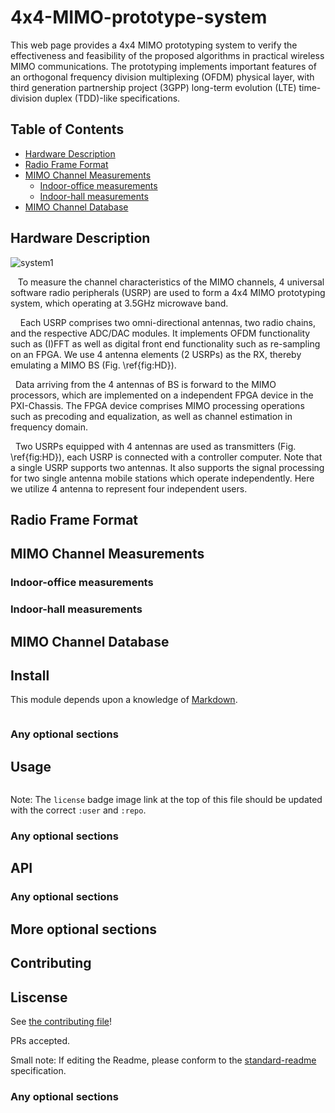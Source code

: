 # 4x4-MIMO-prototype-system
  This web page provides a 4x4 MIMO prototyping system to verify the effectiveness and feasibility of the proposed algorithms in practical wireless MIMO communications. 
The prototyping implements important features of an orthogonal frequency division multiplexing (OFDM) physical layer, with third generation partnership project (3GPP) long-term evolution (LTE) time-division duplex (TDD)-like specifications.

## Table of Contents

- [Hardware Description](#hardware-description)
- [Radio Frame Format](#radio-frame-format)
- [MIMO Channel Measurements](#mimo-channel-measurements)
  - [Indoor-office measurements](#indoor-office-measurements)
  - [Indoor-hall measurements](#indoor-hall-measurements)
- [MIMO Channel Database](#mimo-channel-database)


## Hardware Description


![system1](https://user-images.githubusercontent.com/48883247/146186261-12aa8764-4b44-4f1f-979b-86800d063075.jpeg)

&nbsp;&nbsp; To measure the channel characteristics of the MIMO channels,  4 universal software radio peripherals (USRP) are used to form a 4x4 MIMO prototyping system, which operating at 3.5GHz microwave band.  

&nbsp;&nbsp;&nbsp;&nbsp;Each USRP comprises two omni-directional antennas, two radio chains, and the respective ADC/DAC modules. It implements OFDM functionality such as (I)FFT  as well as digital front end functionality such as re-sampling on an FPGA. We use 4 antenna elements (2 USRPs) as the RX, thereby emulating a MIMO BS (Fig. \ref{fig:HD}).  

&nbsp;&nbsp;Data arriving from the 4 antennas of BS is forward to the MIMO processors, which are implemented on a independent FPGA device in the PXI-Chassis. The FPGA device comprises MIMO processing operations such as precoding and equalization, as well as channel estimation in frequency domain. 

&nbsp;&nbsp;Two USRPs equipped with 4 antennas are used as transmitters (Fig. \ref{fig:HD}), each USRP is connected with a controller computer. Note that a single USRP supports two antennas. It also supports the signal processing for two single antenna mobile stations which operate independently. Here we utilize 4  antenna to represent four independent users.


## Radio Frame Format

## MIMO Channel Measurements

### Indoor-office measurements

### Indoor-hall measurements

## MIMO Channel Database

## Install

This module depends upon a knowledge of [Markdown]().

```
```

### Any optional sections

## Usage

```
```

Note: The `license` badge image link at the top of this file should be updated with the correct `:user` and `:repo`.

### Any optional sections

## API

### Any optional sections

## More optional sections

## Contributing

## Liscense

See [the contributing file](CONTRIBUTING.md)!

PRs accepted.

Small note: If editing the Readme, please conform to the [standard-readme](https://github.com/RichardLitt/standard-readme) specification.

### Any optional sections
